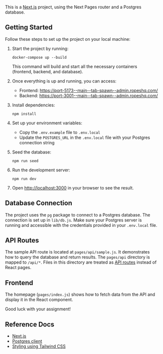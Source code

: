 This is a [Next.js](https://nextjs.org/) project, using the Next Pages router and a Postgres database.

## Getting Started

Follow these steps to set up the project on your local machine:

1. Start the project by running:

   ```
   docker-compose up --build
   ```

   This command will build and start all the necessary containers (frontend, backend, and database).

1. Once everything is up and running, you can access:
   - Frontend: https://port-5173--main--tab-spawn--admin.ropeshq.com/
   - Backend: https://port-3001--main--tab-spawn--admin.ropeshq.com/


1. Install dependencies:
   ```
   npm install
   ```

1. Set up your environment variables:
   - Copy the `.env.example` file to `.env.local`
   - Update the `POSTGRES_URL` in the `.env.local` file with your Postgres connection string

1. Seed the database:
   ```
   npm run seed
   ```

1. Run the development server:
   ```
   npm run dev
   ```

1. Open [http://localhost:3000](http://localhost:3000) in your browser to see the result.

## Database Connection

The project uses the `pg` package to connect to a Postgres database. The connection is set up in `lib/db.js`. Make sure your Postgres server is running and accessible with the credentials provided in your `.env.local` file.

## API Routes

The sample API route is located at `pages/api/sample.js`. It demonstrates how to query the database and return results. The `pages/api` directory is mapped to `/api/*`. Files in this directory are treated as [API routes](https://nextjs.org/docs/api-routes/introduction) instead of React pages.


## Frontend

The homepage (`pages/index.js`) shows how to fetch data from the API and display it in the React component.

Good luck with your assignment!


## Reference Docs

- [Next.js](https://nextjs.org/docs)
- [Postgres client](https://node-postgres.com/features/queries)
- [Styling using Tailwind CSS](https://tailwindcss.com/docs/utility-first)